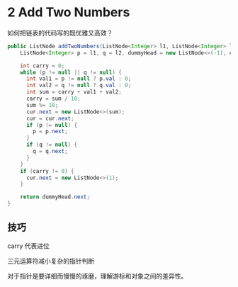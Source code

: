 # 2 Add Two Numbers

如何把链表的代码写的既优雅又高效？

```java
public ListNode addTwoNumbers(ListNode<Integer> l1, ListNode<Integer> l2) {
    ListNode<Integer> p = l1, q = l2, dummyHead = new ListNode<>(-1), cur = dummyHead;

    int carry = 0;
    while (p != null || q != null) {
      int val1 = p != null ? p.val : 0;
      int val2 = q != null ? q.val : 0;
      int sum = carry + val1 + val2;
      carry = sum / 10;
      sum %= 10;
      cur.next = new ListNode<>(sum);
      cur = cur.next;
      if (p != null) {
        p = p.next;
      }
      if (q != null) {
        q = q.next;
      }
    }
    if (carry != 0) {
      cur.next = new ListNode<>(1);
    }

    return dummyHead.next;
}
```

## 技巧

carry 代表进位

三元运算符减小复杂的指针判断

对于指针是要详细而慢慢的琢磨，理解游标和对象之间的差异性。

